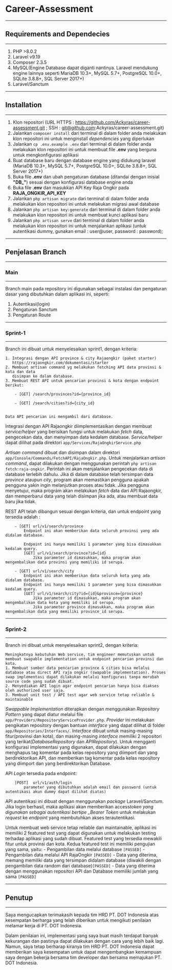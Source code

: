 # Career-Assessment

---

## Requirements and Dependecies

---

1. PHP >8.0.2
2. Laravel v9.19
3. Composer 2.3.5
4. MySQL(Engine Database dapat diganti nantinya. Laravel mendukung engine lainnya seperti MariaDB 10.3+, MySQL 5.7+, PostgreSQL 10.0+, SQLite 3.8.8+, SQL Server 2017+)
5. Laravel/Sanctum

---

## Installation

---

1. Klon repositori (URL HTTPS : https://github.com/Ackyras/career-assessment.git ; SSH : git@github.com:Ackyras/career-assessment.git)
2. Jalankan `composer install` dari terminal di dalam folder anda melakukan klon repositori ini untuk menginstall _dependencies_ yang diperlukan
3. Jalankan `cp .env.example .env` dari terminal di dalam folder anda melakukan klon repositori ini untuk membuat file **.env** yang berguna untuk mengkonfigurasi aplikasi
4. Buat database baru dengan database engine yang didukung laravel (MariaDB 10.3+, MySQL 5.7+, PostgreSQL 10.0+, SQLite 3.8.8+, SQL Server 2017+)
5. Buka file **.env** dan ubah pengaturan database (ditandai dengan inisial **"DB\_"**) sesuai dengan konfigurasi database engine anda
6. Buka file **.env** dan masukkan API Key Raja Ongkir pada **RAJA_ONGKIR_API_KEY**
7. Jalankan `php artisan migrate` dari terminal di dalam folder anda melakukan klon repositori ini untuk melakukan migrasi awal database
8. Jalankan `php artisan key:generate` dari terminal di dalam folder anda melakukan klon repositori ini untuk membuat kunci aplikasi baru
9. Jalankan `php artisan serve` dari terminal di dalam folder anda melakukan klon repositori ini untuk menjalankan aplikasi (untuk autentikasi dummy, gunakan email : user@user, password : password);

---

## Penjelasan Branch

---

### Main

---

Branch main pada repository ini digunakan sebagai instalasi dan pengaturan dasar yang dibutuhkan dalam aplikasi ini, seperti:

1. Autentikasi(login)
2. Pengaturan Sanctum
3. Pengaturan Route

---

### Sprint-1

---

Branch ini dibuat untuk menyelesaikan sprint1, dengan kriteria:

```
1. Integrasi dengan API province & city Rajaongkir (paket starter)
   https://rajaongkir.com/dokumentasi/starter
2. Membuat artisan command​ yg melakukan fetching API data provinsi & kota dan data
   disimpan ke dalam database.
3. Membuat REST API untuk pencarian provinsi & kota dengan endpoint berikut:

    - [GET] /search/provinces?id={province_id}

    - [GET] /search/cities?id={city_id}


Data API pencarian ini mengambil dari database.
```

Integrasi dengan API Rajaongkir diimplementasikan dengan membuat _service/helper_ yang berisikan fungsi untuk melakukan _fetch_ data, pengecekan data, dan menyimpan data kedalam database. _Service/helper_ dapat dilihat pada direktori `app/Services/RajaOngkirService.php`

_Artisan command_ dibuat dan disimpan dalam direktori `app/Console/Commands/FetchAPI/RajaOngkir.php`. Untuk menjalankan _artisan command_, dapat dilakukan dengan menggunakan perintah `php artisan fetch:raja-ongkir`. Perintah ini akan menjalankan pengecekan data di database terlebih dahulu. Jika di dalam database telah tersimpan data _province_ ataupun _city_, program akan memastikan pengguna apakah pengguna yakin ingin melanjutkan proses atau tidak. Jika pengguna menyetujui, maka program akan melakukan _fetch_ data dari API Rajaongkir, dan memperbarui data yang telah disimpan jika ada, atau membuat data baru jika tidak.

REST API telah dibangun sesuai dengan kriteria, dan untuk endpoint yang tersedia adalah :

```
    - [GET] url/v1/search/province
        Endpoint ini akan memberikan data seluruh provinsi yang ada didalam database.

        Endpoint ini hanya memiliki 1 parameter yang bisa dimasukkan kedalam query.
        [GET] url/v1/search/province?id={id}
            Jika parameter id dimasukkan, maka program akan mengembalikan data provinsi yang memiliki id serupa.

    - [GET] url/v1/search/city
        Endpoint ini akan memberikan data seluruh kota yang ada didalam database.
        Endpoint ini hanya memiliki 1 parameter yang bisa dimasukkan kedalam query.
        [GET] url/v1/search/city?id={id}&province={province}
            Jika parameter id dimasukkan, maka program akan mengembalikan data kota yang memiliki id serupa.
            Jika parameter province dimasukkan, maka program akan mengembalikan data yang memiliki province_id serupa.
```

---

### Sprint-2

---

Branch ini dibuat untuk menyelesaikan sprint2, dengan kriteria:

```
Meningkatnya kebutuhan Web service, tim engineer memutuskan untuk membuat swapable implementation​ untuk endpoint pencarian provinsi dan kota.
1. Membuat sumber data pencarian province & cities bisa melalui database​ atau direct API​ raja ongkir (swapable implementation). Proses swap implementasi dapat dilakukan melalui konfigurasi tanpa merubah source code yang sudah dibuat.
2. Menyediakan API login agar endpoint pencarian hanya bisa diakses oleh authorized user saja.
3. Membuat unit test / API test agar web service tetap reliable & maintainable
```

_Swappable Implementation_ diterapkan dengan menggunakan _Repository Pattern_ yang dapat diatur melalui file `app/Providers/RepositoryServiceProvider.php`. _Provider_ ini melakukan pengikatan repository dengan bantuan _interface_ yang dapat dilihat di folder `app/Repositories/Interfaces/`. _Interface_ dibuat untuk masing-masing fitur(provinsi dan kota), dan masing-masing _interface_ memiliki 2 repositori yang terikat(_DatabaseRepository_ dan _APIRepository_). Untuk mengganti konfigurasi implementasi yang digunakan, dapat dilakukan dengan menghapus tag komentar pada kelas repository yang diimport dan yang berdirektorikan API, dan memberikan tag komentar pada kelas repository yang diimport dan yang berdirektorikan Database.

API _Login_ tersedia pada endpoint:

```
    [POST]  url/v1/auth/login
        parameter yang dibutuhkan adalah email dan password (untuk autentikasi akun dummy dapat dilihat diatas)
```

API autentikasi ini dibuat dengan menggunakan _package_ Laravel/Sanctum. Jika login berhasil, maka aplikasi akan memberikan access*token yang digunakan sebagai autentikasi bertipe \_Bearer Token* untuk melakukan _request_ ke _endpoint_ yang membutuhkan akses terautentikasi.

Untuk membuat web service tetap reliable dan maintainable, aplikasi ini memiliki 2 featured test yang dapat digunakan untuk melakukan testing terhadap aplikasi yang sudah dibuat. Featured test yang tersedia mewakili fitur untuk provinsi dan kota. Kedua featured test ini memiliki pengujian yang sama, yaitu: - Pengambilan data melalui database `[PASSED]` - Pengambilan data melalui API RajaOngkir `[PASSED]` - Data yang diterima, memang memiliki data yang tersimpan didalam database (diwakili dengan pengambilan data random dari database)`[PASSED]` - Data yang diterima dengan menggunakan repositori API dan Database memiliki jumlah yang sama `[PASSED]`

---

## Penutup

---

Saya mengucapkan terimakasih kepada tim HRD PT. DOT Indonesia atas kesempatan berharga yang telah diberikan untuk mengikuti penilaian melamar kerja di PT. DOT Indonesia.

Dalam penilaian ini, implementasi yang saya buat masih terdapat banyak kekurangan dan pastinya dapat dilakukan dengan cara yang lebih baik lagi. Namun, saya tetap berharap kiranya tim HRD PT. DOT Indonesia dapat memberikan saya kesempatan untuk dapat mengembangkan kemampuan saya dengan bekerja bersama tim developer dan bersama memajukan PT. DOT Indonesia.
